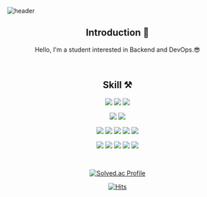 <!-- 헤더 -->
![header](https://capsule-render.vercel.app/api?type=slice&color=auto&height=200&section=header&text=Hello&desc=I'm%20SangHoon&fontSize=60&rotate=14&fontAlignY=25&fontAlign=75&descAlignY=43&descAlign=80&&animation=twinkling)

<div align=center>
<!--소개-->
 
## Introduction :raised_hands:
Hello, I'm a student interested in Backend and DevOps.😎

<br/>
 
<!--기술스택-->
## Skill ⚒

<!--언어-->
![](https://img.shields.io/badge/SpringBoot-6DB33F?style=flat&logo=SpringBoot&logoColor=white) ![](https://img.shields.io/badge/Java-00599C?style=flat&logo=Java&logoColor=white) ![](https://img.shields.io/badge/python-3776AB?style=flat&logo=python&logoColor=white)
<br/>
<!--데이터베이스-->
![](https://img.shields.io/badge/MySQL-4479A1?style=flat&logo=mysql&logoColor=white) ![](https://img.shields.io/badge/redis-DC382D?style=flat&logo=Redis&logoColor=white)
<br/>
<!--DevOps-->
![](https://img.shields.io/badge/Github_Actions-2088FF?style=flat&logo=githubactions&logoColor=white)
![](https://img.shields.io/badge/Amazon_AWS-232F3E?style=flat&logo=amazonaws&logoColor=white)
![](https://img.shields.io/badge/Docker-2496ED?style=flat&logo=Docker&logoColor=white)
![](https://img.shields.io/badge/kubernetes-326CE5?style=flat&logo=kubernetes&logoColor=white)
![](https://img.shields.io/badge/ArgoCD-EF7B4D?style=flat&logo=Argo&logoColor=white)
<br/>
<!--Tools-->
![](https://img.shields.io/badge/git-F05032?style=flat&logo=git&logoColor=white) ![](https://img.shields.io/badge/github-181717?style=flat&logo=github&logoColor=white) ![](https://img.shields.io/badge/Notion-000000?style=flat&logo=notion&logoColor=white) ![](https://img.shields.io/badge/Slack-4A15AB?style=flat&logo=slack&logoColor=white) ![](https://img.shields.io/badge/Sentry-362D59?style=flat&logo=sentry&logoColor=white)

<br/>



[![Solved.ac Profile](http://mazassumnida.wtf/api/v2/generate_badge?boj=strangehoon2)](https://solved.ac/strangehoon2/)

[![Hits](https://hits.seeyoufarm.com/api/count/incr/badge.svg?url=https%3A%2F%2Fgithub.com%2Fstrangehoon&count_bg=%233DC8BB&title_bg=%23555555&icon=&icon_color=%23E7E7E7&title=hits&edge_flat=false)](https://hits.seeyoufarm.com)


